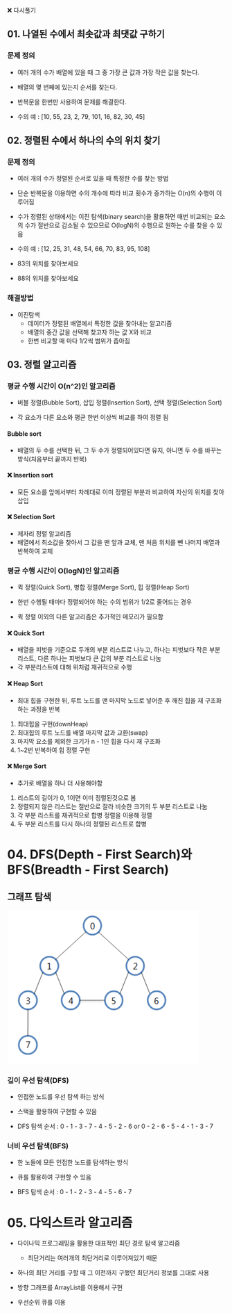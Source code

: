 :x: 다시풀기

## 01. 나열된 수에서 최솟값과 최댓값 구하기

### 문제 정의
- 여러 개의 수가 배열에 있을 때 그 중 가장 큰 값과 가장 작은 값을 찾는다.

- 배열의 몇 번째에 있는지 순서를 찾는다.

- 반복문을 한번만 사용하여 문제를 해결한다.

- 수의 예 : [10, 55, 23, 2, 79, 101, 16, 82, 30, 45]

## 02. 정렬된 수에서 하나의 수의 위치 찾기

### 문제 정의

- 여러 개의 수가 정렬된 순서로 있을 때 특정한 수를 찾는 방법

- 단순 반복문을 이용하면 수의 개수에 따라 비교 횟수가 증가하는 O(n)의 수행이 이루어짐

- 수가 정렬된 상태에서는 이진 탐색(binary search)을 활용하면 매번 비교되는 요소의 수가 절반으로 감소될 수 있으므로 O(logN)의 수행으로 원하는 수를 찾을 수 있음

- 수의 예 : [12, 25, 31, 48, 54, 66, 70, 83, 95, 108]

- 83의 위치를 찾아보세요

- 88의 위치를 찾아보세요

### 해결방법

- 이진탐색
  - 데이터가 정렬된 배열에서 특정한 값을 찾아내는 알고리즘
  - 배열의 중간 값을 선택해 찾고자 하는 값 X와 비교
  - 한번 비교할 때 마다 1/2씩 범위가 좁아짐

## 03. 정렬 알고리즘

### 평균 수행 시간이 O(n^2)인 알고리즘

- 버블 정렬(Bubble Sort), 삽입 정렬(Insertion Sort), 선택 정렬(Selection Sort)

- 각 요소가 다른 요소와 평균 한번 이상씩 비교를 하여 정렬 됨

#### Bubble sort

- 배열의 두 수를 선택한 뒤, 그 두 수가 정렬되어있다면 유지, 아니면 두 수를 바꾸는 방식(처음부터 끝까지 반복)

#### :x: Insertion sort

- 모든 요소를 앞에서부터 차례대로 이미 정렬된 부분과 비교하여 자신의 위치를 찾아 삽입

#### :x: Selection Sort

- 제자리 정렬 알고리즘
- 배열에서 최소값을 찾아서 그 값을 맨 앞과 교체, 맨 처음 위치를 뺀 나머지 배열과 반복하여 교체

### 평균 수행 시간이 O(logN)인 알고리즘

- 퀵 정렬(Quick Sort), 병합 정렬(Merge Sort), 힙 정렬(Heap Sort)

- 한번 수행될 때마다 정렬되어야 하는 수의 범위가 1/2로 줄어드는 경우

- 퀵 정렬 이외의 다른 알고리즘은 추가적인 메모리가 필요함

#### :x: Quick Sort

- 배열을 피벗을 기준으로 두개의 부분 리스트로 나누고, 하나는 피벗보다 작은 부분 리스트, 다른 하나는 피벗보다 큰 값의 부분 리스트로 나눔
- 각 부분리스트에 대해 위처럼 재귀적으로 수행

#### :x: Heap Sort

- 최대 힙을 구현한 뒤, 루트 노드를 맨 마지막 노드로 넣어준 후 깨진 힙을 재 구조화하는 과정을 반복
1. 최대힙을 구현(downHeap)
2. 최대힙의 루트 노드를 배열 마지막 값과 교환(swap)
3. 마지막 요소를 제외한 크기가 n - 1인 힙을 다시 재 구조화
4. 1~2번 반복하여 힙 정렬 구현

#### :x: Merge Sort

- 추가로 배열을 하나 더 사용해야함
1. 리스트의 길이가 0, 1이면 이미 정렬된것으로 봄
2. 정렬되지 않은 리스트는 절반으로 잘라 비슷한 크기의 두 부분 리스트로 나눔
3. 각 부분 리스트를 재귀적으로 합병 정렬을 이용해 정렬
4. 두 부분 리스트를 다시 하나의 정렬된 리스트로 합병

# 04. DFS(Depth - First Search)와 BFS(Breadth - First Search)

## 그래프 탐색

![img.png](img.png)

### 깊이 우선 탐색(DFS)

- 인접한 노드를 우선 탐색 하는 방식

- 스택을 활용하여 구현할 수 있음

- DFS 탐색 순서 :
  0 - 1 - 3 - 7 - 4 - 5 - 2 - 6 or
  0 - 2 - 6 - 5 - 4 - 1 - 3 - 7     

### 너비 우선 탐색(BFS)

- 한 노들에 모든 인접한 노드를 탐색하는 방식

- 큐를 활용하여 구현할 수 있음

- BFS 탐색 순서 : 0 - 1 - 2 - 3 - 4 - 5 - 6 - 7

# 05. 다익스트라 알고리즘

- 다이나믹 프로그래밍을 활용한 대표적인 최단 경로 탐색 알고리즘
  - 최단거리는 여러개의 최단거리로 이루어져있기 때문

- 하나의 최단 거리를 구할 때 그 이전까지 구했던 최단거리 정보를 그대로 사용

- 방향 그래프를 ArrayList를 이용해서 구현

- 우선순위 큐를 이용
